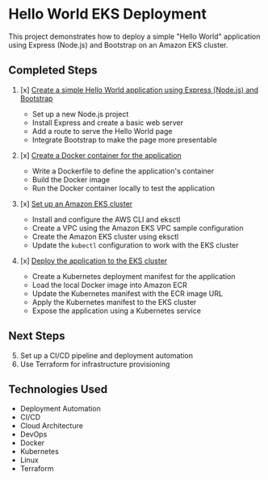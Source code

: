 # Hello World EKS Deployment

This project demonstrates how to deploy a simple "Hello World" application using Express (Node.js) and Bootstrap on an Amazon EKS cluster.

## Completed Steps

1. [x] [Create a simple Hello World application using Express (Node.js) and Bootstrap](step-1.md)
    - Set up a new Node.js project
    - Install Express and create a basic web server
    - Add a route to serve the Hello World page
    - Integrate Bootstrap to make the page more presentable

2. [x] [Create a Docker container for the application](step-2.md)
    - Write a Dockerfile to define the application's container
    - Build the Docker image
    - Run the Docker container locally to test the application

3. [x] [Set up an Amazon EKS cluster](step-3.md)
    - Install and configure the AWS CLI and eksctl
    - Create a VPC using the Amazon EKS VPC sample configuration
    - Create the Amazon EKS cluster using eksctl
    - Update the `kubectl` configuration to work with the EKS cluster

4. [x] [Deploy the application to the EKS cluster](step-4.md)
    - Create a Kubernetes deployment manifest for the application
    - Load the local Docker image into Amazon ECR
    - Update the Kubernetes manifest with the ECR image URL
    - Apply the Kubernetes manifest to the EKS cluster
    - Expose the application using a Kubernetes service

## Next Steps

5. Set up a CI/CD pipeline and deployment automation
6. Use Terraform for infrastructure provisioning

## Technologies Used

- Deployment Automation
- CI/CD
- Cloud Architecture
- DevOps
- Docker
- Kubernetes
- Linux
- Terraform
